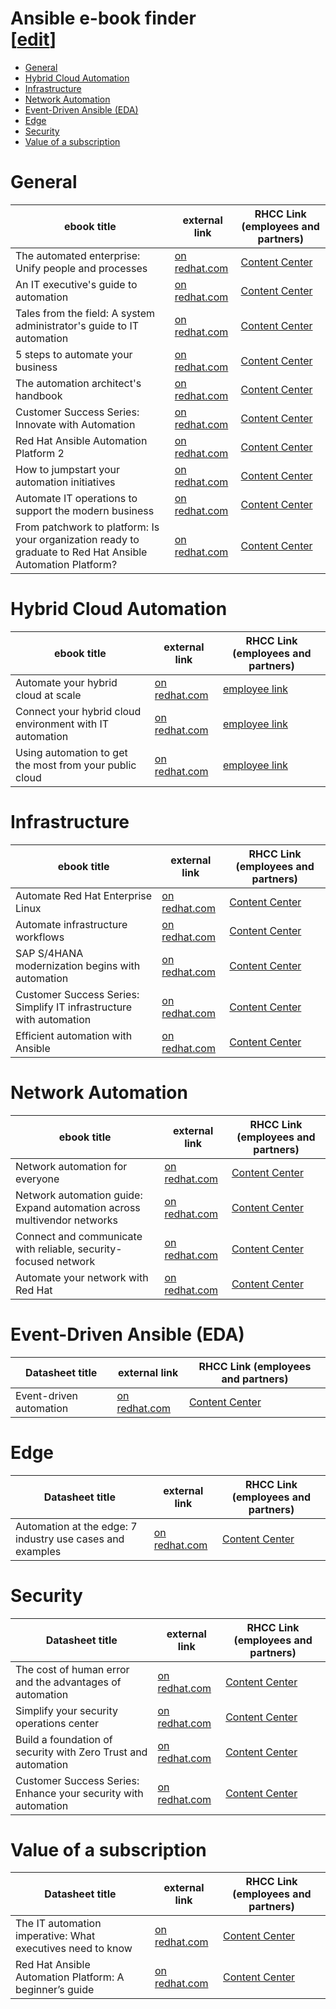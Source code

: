 <h1> Ansible e-book finder<div class="editlink">[<a target="_new" href="https://github.com/ansible/slides/edit/main/ebooks.md">edit</a>]</div></h1>

- [General](#general)
- [Hybrid Cloud Automation](#hybrid-cloud-automation)
- [Infrastructure](#infrastructure)
- [Network Automation](#network-automation)
- [Event-Driven Ansible (EDA)](#event-driven-ansible-eda)
- [Edge](#edge)
- [Security](#security)
- [Value of a subscription](#value-of-a-subscription)


# General

<table>
<thead>
<tr>
<th>ebook title</th>
<th>external link</th>
<th>RHCC Link (employees and partners)</th>
</tr>
</thead>
<tbody>
<tr>
<td>The automated enterprise: Unify people and processes</td>
<td><a target="_blank" href="https://www.redhat.com/en/resources/automated-enterprise-e-book">on redhat.com</a></td>
<td><a  target="_blank" href="https://content.redhat.com/content/rhcc/us/en/assets/display.html?id=86cf4c7b-ed93-4f26-b2d3-1ae8f76b199e">Content Center</a></td>
</tr>
<tr>
<td>An IT executive's guide to automation</td>
<td><a target="_blank" href="https://www.redhat.com/en/resources/executive-guide-to-automation-ebook">on redhat.com</a></td>
<td><a target="_blank" href="https://content.redhat.com/content/rhcc/us/en/assets/display.html?id=2b0b20c5-9ec7-43be-a6ac-be07bf43be1c">Content Center</a></td>
</tr>
<tr>
<td>Tales from the field: A system administrator's guide to IT automation</td>
<td><a target="_blank" href="https://www.redhat.com/en/resources/system-administrator-guide-to-automation-ebook">on redhat.com</a></td>
<td><a  target="_blank" href="https://content.redhat.com/content/rhcc/us/en/assets/display.html?id=97acc32c-9e2d-4a24-9ae3-2742d92e6cb4">Content Center</a></td>
</tr>
<tr>
<td>5 steps to automate your business</td>
<td><a target="_blank" href="https://www.redhat.com/en/resources/5-steps-to-automate-your-business-ebook">on redhat.com</a></td>
<td><a  target="_blank" href="https://content.redhat.com/content/rhcc/us/en/assets/display.html?id=88fa912e-8875-480f-a182-a92ebd8634b3">Content Center</a></td>
</tr>
<tr>
<td>The automation architect's handbook</td>
<td><a target="_blank" href="https://www.redhat.com/en/resources/automation-architect-handbook-ebook">on redhat.com</a></td>
<td><a  target="_blank" href="https://content.redhat.com/content/rhcc/us/en/assets/display.html?id=818507ac-5646-48fb-9006-e5b4d58aca52">Content Center</a></td>
</tr>
<tr>
<td>Customer Success Series: Innovate with Automation</td>
<td><a target="_blank" href="https://www.redhat.com/en/resources/innovate-with-automation">on redhat.com</a></td>
<td><a  target="_blank" href="https://content.redhat.com/content/rhcc/us/en/assets/display.html?id=c51c3a45-e4d9-48bc-b1b1-2332c0b3642e">Content Center</a></td>
</tr>
<tr>
<td>Red Hat Ansible Automation Platform 2</td>
<td><a target="_blank" href="https://www.redhat.com/en/resources/ansible-automation-platform-2-ebook">on redhat.com</a></td>
<td><a  target="_blank" href="https://content.redhat.com/content/rhcc/us/en/assets/display.html?id=b4a34569-7349-4441-9adc-c5163a6dab64">Content Center</a></td>
</tr>
<tr>
<td>How to jumpstart your automation initiatives</td>
<td><a target="_blank" href="https://www.redhat.com/en/resources/jumpstart-automation-initiatives-ebook">on redhat.com</a></td>
<td><a  target="_blank" href="https://content.redhat.com/content/rhcc/us/en/assets/display.html?id=80e9f767-7a20-42fb-9d2c-a4dd20536682">Content Center</a></td>
</tr>
<tr>
<td>Automate IT operations to support the modern business</td>
<td><a target="_blank" href="https://www.redhat.com/en/resources/midmarket-automation-ebook">on redhat.com</a></td>
<td><a  target="_blank" href="https://content.redhat.com/content/rhcc/us/en/assets/display.html?id=ab5445cf-8fd4-4891-a974-1a5cc3b7485b">Content Center</a></td>
</tr>
<tr>
<td>From patchwork to platform: Is your organization ready to graduate to Red Hat Ansible Automation Platform?
</td>
<td><a target="_blank" href="https://www.redhat.com/en/resources/graduate-to-ansible-automation-platform-ebook">on redhat.com</a></td>
<td><a  target="_blank" href="https://content.redhat.com/content/rhcc/us/en/assets/display.html?id=e735dd08-e9af-425b-a5f3-5de95ae42203">Content Center</a></td>
</tr>
</tbody>
</table>

# Hybrid Cloud Automation

<table>
<thead>
<tr>
<th>ebook title</th>
<th>external link</th>
<th>RHCC Link (employees and partners)</th>
</tr>
</thead>
<tbody>
<tr>
<td>Automate your hybrid cloud at scale</td>
<td><a target="_blank" href="https://www.redhat.com/en/engage/automate-hybrid-cloud-20221006">on redhat.com</a></td>
<td><a  target="_blank" href="https://www.redhat.com/en/resources/automate-your-hybrid-cloud-ebook">employee link</a></td>
</tr>
<tr>
<td>Connect your hybrid cloud environment with IT automation</td>
<td><a target="_blank" href="https://www.redhat.com/en/engage/hybrid-cloud-environment-20220412">on redhat.com</a></td>
<td><a  target="_blank" href="https://www.redhat.com/en/resources/connect-hybrid-environments-with-automation-e-book">employee link</a></td>
</tr>
<tr>
<td>Using automation to get the most from your public cloud</td>
<td><a target="_blank" href="https://www.redhat.com/en/engage/automation-public-cloud-20221014">on redhat.com</a></td>
<td><a  target="_blank" href="https://www.redhat.com/en/resources/using-automation-public-cloud-detail">employee link</a></td>
</tr>
</tbody>
</table>

# Infrastructure

<table>
<thead>
<tr>
<th>ebook title</th>
<th>external link</th>
<th>RHCC Link (employees and partners)</th>
</tr>
</thead>
<tbody>
<tr>
<td>Automate Red Hat Enterprise Linux</td>
<td><a target="_blank" href="https://www.redhat.com/en/resources/automate-red-hat-enterprise-linux-ebook">on redhat.com</a></td>
<td><a  target="_blank" href="https://content.redhat.com/content/rhcc/us/en/assets/display.html?id=27224ac9-5970-496b-901e-cb4946ec1376">Content Center</a></td>
</tr>
<tr>
<td>Automate infrastructure workflows</td>
<td><a target="_blank" href="https://www.redhat.com/en/engage/infra-automation-ebook-s-202009020400">on redhat.com</a></td>
<td><a  target="_blank" href="https://content.redhat.com/content/rhcc/us/en/assets/display.html?id=ed02d47c-64e1-4954-bf97-367641cdcbc7">Content Center</a></td>
</tr>
<tr>
<td>SAP S/4HANA modernization begins with automation</td>
<td><a target="_blank" href="https://www.redhat.com/en/resources/simplify-it-infrastructure">on redhat.com</a></td>
<td><a  target="_blank" href="https://content.redhat.com/content/rhcc/us/en/assets/display.html?id=c8ad839a-c1ca-4926-8000-d31605b089b5">Content Center</a></td>
</tr>
<tr>
<td>Customer Success Series: Simplify IT infrastructure with automation</td>
<td><a target="_blank" href="https://www.redhat.com/en/resources/sap-s4hana-automation-ebook">on redhat.com</a></td>
<td><a  target="_blank" href="https://content.redhat.com/content/rhcc/us/en/assets/display.html?id=23887ed1-d0e9-4095-8bbd-83cfa9cec2c9">Content Center</a></td>
</tr>
<tr>
<td>Efficient automation with Ansible</td>
<td><a target="_blank" href="https://www.redhat.com/en/resources/efficient-automation-with-ansible-detail">on redhat.com</a></td>
<td><a  target="_blank" href="https://content.redhat.com/content/rhcc/us/en/assets/display.html?id=c5212303-55c5-42bb-b28f-52e7eadd607b">Content Center</a></td>
</tr>
</tbody>
</table>

# Network Automation

<table>
<thead>
<tr>
<th>ebook title</th>
<th>external link</th>
<th>RHCC Link (employees and partners)</th>
</tr>
</thead>
<tbody>
<tr>
<td>Network automation for everyone</td>
<td><a target="_blank" href="https://www.redhat.com/en/engage/network-automation-everyone-s-202101221234">on redhat.com</a></td>
<td><a  target="_blank" href="https://content.redhat.com/content/rhcc/us/en/assets/display.html?id=026234ee-52b2-4cb4-84b8-66489678236a">Content Center</a></td>
</tr>
<tr>
<td>Network automation guide: Expand automation across multivendor networks</td>
<td><a target="_blank" href="https://www.redhat.com/en/engage/network-automation-guide-20221202">on redhat.com</a></td>
<td><a  target="_blank" href="https://content.redhat.com/content/rhcc/us/en/assets/display.html?id=5c47feab-360d-42c4-8335-d7199cee4985">Content Center</a></td>
</tr>
<tr>
<td>Connect and communicate with reliable, security-focused network</td>
<td><a target="_blank" href="https://www.redhat.com/en/resources/connect-and-communicate-network-ecosystem-ebook">on redhat.com</a></td>
<td><a  target="_blank" href="https://content.redhat.com/content/rhcc/us/en/assets/display.html?id=e0506582-97d4-4b47-bb13-c63df3c694cf">Content Center</a></td>
</tr>
<tr>
<td>Automate your network with Red Hat</td>
<td><a target="_blank" href="https://www.redhat.com/en/resources/network-automation-technical-e-book">on redhat.com</a></td>
<td><a  target="_blank" href="https://content.redhat.com/content/rhcc/us/en/assets/display.html?id=363c136c-0c30-4d74-a3d0-59f3d1eea97a">Content Center</a></td>
</tr>
</tbody>
</table>

# Event-Driven Ansible (EDA)

<table>
<thead>
<tr>
<th>Datasheet title</th>
<th>external link</th>
<th>RHCC Link (employees and partners)</th>
</tr>
</thead>
<tbody>
<tr>
<td>Event-driven automation</td>
<td><a target="_blank" href="https://www.redhat.com/en/resources/event-driven-automation">on redhat.com</a></td>
<td><a  target="_blank" href="https://content.redhat.com/content/rhcc/us/en/assets/display.html?id=a09af499-4dd9-4a1c-8f04-31162246fde0">Content Center</a></td>
</tr>
</tbody>
</table>

# Edge

<table>
<thead>
<tr>
<th>Datasheet title</th>
<th>external link</th>
<th>RHCC Link (employees and partners)</th>
</tr>
</thead>
<tbody>
<tr>
<td>Automation at the edge: 7 industry use cases and examples</td>
<td><a target="_blank" href="https://www.redhat.com/en/resources/automation-at-the-edge-ebook">on redhat.com</a></td>
<td><a  target="_blank" href="https://content.redhat.com/content/rhcc/us/en/assets/display.html?id=bf58785c-62ff-48c9-9bf1-0482d02afc34">Content Center</a></td>
</tr>
</tbody>
</table>

# Security

<table>
<thead>
<tr>
<th>Datasheet title</th>
<th>external link</th>
<th>RHCC Link (employees and partners)</th>
</tr>
</thead>
<tbody>
<tr>
<td>The cost of human error and the advantages of automation</td>
<td><a target="_blank" href="https://www.redhat.com/en/resources/advantages-security-automation-e-book">on redhat.com</a></td>
<td><a  target="_blank" href="https://content.redhat.com/content/rhcc/us/en/assets/display.html?id=64706003-96a5-40b1-8136-ca0845d16607">Content Center</a></td>
</tr>
<tr>
<td>Simplify your security operations center</td>
<td><a target="_blank" href="https://www.redhat.com/en/resources/security-automation-ebook">on redhat.com</a></td>
<td><a  target="_blank" href="https://content.redhat.com/content/rhcc/us/en/assets/display.html?id=33895571-53d6-4227-803c-743ab1a4aba1">Content Center</a></td>
</tr>
<tr>
<td>Build a foundation of security with Zero Trust and automation</td>
<td><a target="_blank" href="https://www.redhat.com/en/resources/ita-zero-trust-automation-ebook">on redhat.com</a></td>
<td><a  target="_blank" href="https://content.redhat.com/content/rhcc/us/en/assets/display.html?id=b4c317be-bcd9-4e99-9706-109aa1ba8848">Content Center</a></td>
</tr>
<tr>
<td>Customer Success Series: Enhance your security with automation</td>
<td><a target="_blank" href="https://www.redhat.com/en/resources/enhance-security-with-automation">on redhat.com</a></td>
<td><a  target="_blank" href="https://content.redhat.com/content/rhcc/us/en/assets/display.html?id=95e8deff-fe33-4a2e-8788-33d48169cbbf">Content Center</a></td>
</tr>
</tbody>
</table>

# Value of a subscription

<table>
<thead>
<tr>
<th>Datasheet title</th>
<th>external link</th>
<th>RHCC Link (employees and partners)</th>
</tr>
</thead>
<tbody>
<tr>
<td>The IT automation imperative: What executives need to know</td>
<td><a target="_blank" href="https://www.redhat.com/en/resources/it-automation-for-executives-ebook">on redhat.com</a></td>
<td><a  target="_blank" href="https://content.redhat.com/content/rhcc/us/en/assets/display.html?id=10fdcfe0-e14c-478d-83ed-484d2c64e3a2">Content Center</a></td>
</tr>
<tr>
<td>Red Hat Ansible Automation Platform: A beginner’s guide</td>
<td><a target="_blank" href="https://www.redhat.com/en/resources/ansible-automation-platform-beginner-guide-ebook">on redhat.com</a></td>
<td><a  target="_blank" href="https://content.redhat.com/content/rhcc/us/en/assets/display.html?id=c124c535-7608-4729-bba6-79c9b28f4181">Content Center</a></td>
</tr>
</tbody>
</table>
